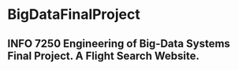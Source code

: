 # BigDataFinalProject
## INFO 7250 Engineering of Big-Data Systems Final Project. A Flight Search Website.
